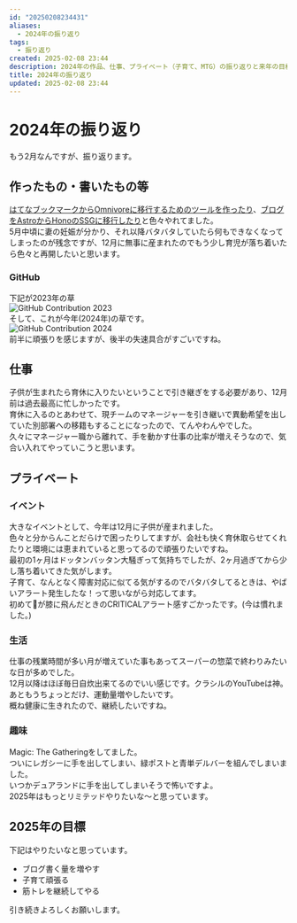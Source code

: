 ```yaml
---
id: "20250208234431"
aliases:
  - 2024年の振り返り
tags:
  - 振り返り
created: 2025-02-08 23:44
description: 2024年の作品、仕事、プライベート（子育て、MTG）の振り返りと来年の目標設定
title: 2024年の振り返り
updated: 2025-02-08 23:44
---
```


# 2024年の振り返り

もう2月なんですが、振り返ります。

## 作ったもの・書いたもの等

[はてなブックマークからOmnivoreに移行するためのツールを作ったり](https://zenn.dev/tkancf/articles/c323bf1c64eafb)、[ブログをAstroからHonoのSSGに移行したり](blog/blog-migration-astro-to-hono.md)と色々やれてました。  
5月中頃に妻の妊娠が分かり、それ以降バタバタしていたら何もできなくなってしまったのが残念ですが、12月に無事に産まれたのでもう少し育児が落ち着いたら色々と再開したいと思います。

### GitHub

下記が2023年の草  
![GitHub Contribution 2023](https://gyazo.com/1cbdc29b57b91024b1ff8b1fc21d465e.jpeg)  
そして、これが今年(2024年)の草です。  
![GitHub Contribution 2024](https://gyazo.com/0dfc2849822cb089a26558e46083ecd2.jpeg)  
前半に頑張りを感じますが、後半の失速具合がすごいですね。  

## 仕事

子供が生まれたら育休に入りたいということで引き継ぎをする必要があり、12月前は過去最高に忙しかったです。  
育休に入るのとあわせて、現チームのマネージャーを引き継いで異動希望を出していた別部署への移籍もすることになったので、てんやわんやでした。  
久々にマネージャー職から離れて、手を動かす仕事の比率が増えそうなので、気合い入れてやっていこうと思います。

## プライベート

### イベント

大きなイベントとして、今年は12月に子供が産まれました。  
色々と分からんことだらけで困ったりしてますが、会社も快く育休取らせてくれたりと環境には恵まれていると思ってるので頑張りたいですね。  
最初の1ヶ月はドッタンバッタン大騒ぎって気持ちでしたが、2ヶ月過ぎてから少し落ち着いてきた気がします。  
子育て、なんとなく障害対応に似てる気がするのでバタバタしてるときは、やばいアラート発生したな！って思いながら対応してます。  
初めて💩が膝に飛んだときのCRITICALアラート感すごかったです。(今は慣れました。)

### 生活

仕事の残業時間が多い月が増えていた事もあってスーパーの惣菜で終わりみたいな日が多めでした。  
12月以降はほぼ毎日自炊出来てるのでいい感じです。クラシルのYouTubeは神。  
あともうちょっとだけ、運動量増やしたいです。  
概ね健康に生きれたので、継続したいですね。

### 趣味

Magic: The Gatheringをしてました。  
ついにレガシーに手を出してしまい、緑ポストと青単デルバーを組んでしまいました。  
いつかデュアランドに手を出してしまいそうで怖いですよ。  
2025年はもっとリミテッドやりたいな〜と思っています。

## 2025年の目標

下記はやりたいなと思っています。

- ブログ書く量を増やす
- 子育て頑張る
- 筋トレを継続してやる

引き続きよろしくお願いします。
